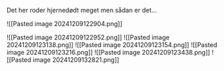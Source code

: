 Det her roder hjernedødt meget men sådan er det...

![[Pasted image 20241209122904.png]]

![[Pasted image 20241209122952.png]]
![[Pasted image 20241209123138.png]]
![[Pasted image 20241209123154.png]]
![[Pasted image 20241209123216.png]]
![[Pasted image 20241209123438.png]]
![[Pasted image 20241209132821.png]]